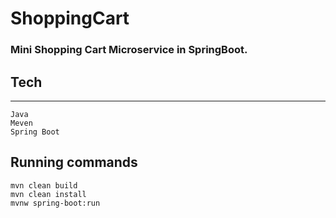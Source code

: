 # ShoppingCart
### Mini Shopping Cart Microservice in SpringBoot.

## Tech
---
    Java
    Meven 
    Spring Boot

## Running commands 
    mvn clean build
    mvn clean install 
    mvnw spring-boot:run

